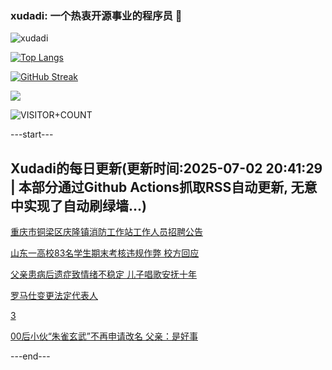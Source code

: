 ### xudadi: 一个热衷开源事业的程序员 👋

![xudadi](https://github-readme-stats-git-masterorgs-github-readme-stats-team.vercel.app/api?username=xudadi)

[![Top Langs](https://github-readme-stats.vercel.app/api/top-langs/?username=xudadi)](https://github.com/anuraghazra/github-readme-stats)

[![GitHub Streak](https://streak-stats.demolab.com?user=xudadi&locale=zh_Hans)](https://git.io/streak-stats)

![](https://raw.githubusercontent.com/xudadi/xudadi/main/assets/github-contribution-grid-snake.svg)

![VISITOR+COUNT](https://komarev.com/ghpvc/?username=xudadi&label=VISITOR+COUNT)


---start---

## Xudadi的每日更新(更新时间:2025-07-02 20:41:29 | 本部分通过Github Actions抓取RSS自动更新, 无意中实现了自动刷绿墙...)

[重庆市铜梁区庆隆镇消防工作站工作人员招聘公告](https://www.gongkaoleida.com/article/2485708)

[山东一高校83名学生期末考核违规作弊 校方回应](https://m.163.com/news/article/K3FDT9F8053469LG.html)

[父亲患病后遗症致情绪不稳定 儿子唱歌安抚十年](https://m.163.com/news/article/K3FCFPL30534P59R.html)

[罗马仕变更法定代表人](https://m.163.com/news/article/K3FB97VV0534P59R.html)

[3](https://m.163.com/touch/news/sub/domestic)

[00后小伙“朱雀玄武”不再申请改名 父亲：是好事](https://m.163.com/news/article/K3F99D9D053469LG.html)

---end---
